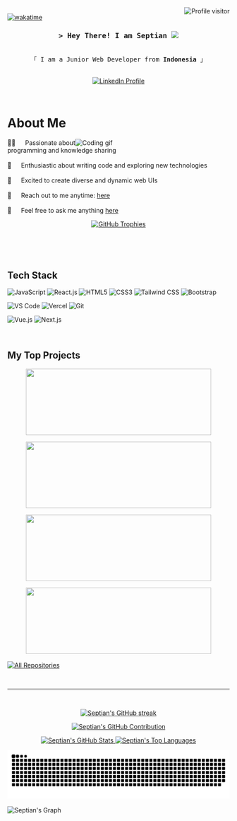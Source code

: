 <!-- ======================= -->
<!-- GitHub Profile View Counter -->
<!-- ======================= -->
<a href="https://komarev.com/ghpvc/?username=septianadip17">
  <img align="right" src="https://komarev.com/ghpvc/?username=septianadip17&label=Visitors&color=0e75b6&style=flat" alt="Profile visitor" />
</a>

<!-- ======================= -->
<!-- Wakatime Coding Activity Badge -->
<!-- ======================= -->
[![wakatime](https://wakatime.com/badge/user/30b44fea-ae3f-4ef9-bbab-d675eeb600ca.svg)](https://wakatime.com/@30b44fea-ae3f-4ef9-bbab-d675eeb600ca)

<!-- ======================= -->
<!-- Intro Greeting Section -->
<!-- ======================= -->
<h3 align="center">
  <samp>&gt; Hey There! I am <b>Septian</b> 
    <img src="https://media.giphy.com/media/hvRJCLFzcasrR4ia7z/giphy.gif" width="28">
  </samp>
</h3>

<!-- ======================= -->
<!-- Short Bio Line -->
<!-- ======================= -->
<p align="center"> 
  <samp>
    <br>
    「 I am a Junior Web Developer from <b>Indonesia</b> 」
    <br><br>
  </samp>
</p>

<!-- ======================= -->
<!-- LinkedIn Badge -->
<!-- ======================= -->
<p align="center">
 <a href="https://linkedin.com/in/septianadip17" target="_blank">
  <img src="https://img.shields.io/badge/LinkedIn-0077B5?style=for-the-badge&logo=linkedin&logoColor=white" alt="LinkedIn Profile"/>
 </a>
</p>
<br />

<!-- ======================= -->
<!-- About Me Section -->
<!-- ======================= -->
# About Me

<p>
 <img align="right" width="350" src="/img/coding.gif" alt="Coding gif" />
  
 ✊🏿 &emsp; Passionate about programming and knowledge sharing<br/><br/>
 💓 &emsp; Enthusiastic about writing code and exploring new technologies<br/><br/>
 🎨 &emsp; Excited to create diverse and dynamic web UIs<br/><br/>
 📧 &emsp; Reach out to me anytime: [here](mailto:septianadip7998@gmail.com)<br/><br/>
 💬 &emsp; Feel free to ask me anything [here](https://github.com/septianadip17/septianadip17/issues)
</p>

<!-- ======================= -->
<!-- GitHub Profile Trophy -->
<!-- ======================= -->
<p align="center">
  <a href="https://github.com/ryo-ma/github-profile-trophy">
    <img src="https://github-profile-trophy.vercel.app/?username=septianadip17" alt="GitHub Trophies" />
  </a>
</p>

<br/>
<br/>
<br/>

<!-- ======================= -->
<!-- Tech Stack Section -->
<!-- ======================= -->

## Tech Stack

<!-- Programming Languages & Frameworks -->
![JavaScript](https://img.shields.io/badge/JavaScript-F0DB4F?style=for-the-badge&labelColor=black&logo=javascript&logoColor=F0DB4F)
![React.js](https://img.shields.io/badge/React-61DBFB?style=for-the-badge&labelColor=black&logo=react&logoColor=61DBFB)
![HTML5](https://img.shields.io/badge/HTML5-E34F26?style=for-the-badge&logo=html5&logoColor=white)
![CSS3](https://img.shields.io/badge/CSS3-1572B6?style=for-the-badge&logo=css3&logoColor=white)
![Tailwind CSS](https://img.shields.io/badge/Tailwind_CSS-092749?style=for-the-badge&logo=tailwindcss&logoColor=06B6D4&labelColor=000000)
![Bootstrap](https://img.shields.io/badge/Bootstrap-563D7C?style=for-the-badge&logo=bootstrap&logoColor=white)

<!-- Tools -->
![VS Code](https://img.shields.io/badge/Visual_Studio_Code-0078d7?style=for-the-badge&logo=visual-studio-code&logoColor=white)
![Vercel](https://img.shields.io/badge/Vercel-000000?style=for-the-badge&logo=vercel&logoColor=white)
![Git](https://img.shields.io/badge/Git-F05032?style=for-the-badge&logo=git&logoColor=white)

<!-- Other Technologies -->
![Vue.js](https://img.shields.io/badge/Vue.js-35495e?style=for-the-badge&logo=vue.js&logoColor=4FC08D)
![Next.js](https://img.shields.io/badge/Next.js-000000?style=for-the-badge&logo=next.js&logoColor=white)

<br/>

<!-- ======================= -->
<!-- Featured Open Source Projects -->
<!-- ======================= -->

## My Top Projects

<div align="center" style="display: flex; flex-wrap: wrap; justify-content: center; gap: 12px;">

  <!-- Project Card 1 -->
  <a href="https://github.com/septianadip17/pos-laundry">
    <img width="420" height="150" src="https://github-readme-stats.vercel.app/api/pin/?username=septianadip17&repo=pos-laundry&theme=react&border_color=7F3FBF&bg_color=0D1117&title_color=F85D7F&icon_color=F8D866" />
  </a>

  <!-- Project Card 2 -->
  <a href="https://github.com/septianadip17/kbc-internship">
    <img width="420" height="150" src="https://github-readme-stats.vercel.app/api/pin/?username=septianadip17&repo=kbc-internship&theme=react&border_color=7F3FBF&bg_color=0D1117&title_color=F85D7F&icon_color=F8D866" />
  </a>

  <!-- Project Card 3 -->
  <a href="https://github.com/septianadip17/hackaton-2-maxyacademy">
    <img width="420" height="150" src="https://github-readme-stats.vercel.app/api/pin/?username=septianadip17&repo=hackaton-2-maxyacademy&theme=react&border_color=7F3FBF&bg_color=0D1117&title_color=F85D7F&icon_color=F8D866" />
  </a>

  <!-- Project Card 4 -->
  <a href="https://github.com/septianadip17/ukuiki">
    <img width="420" height="150" src="https://github-readme-stats.vercel.app/api/pin/?username=septianadip17&repo=ukuiki&theme=react&border_color=7F3FBF&bg_color=0D1117&title_color=F85D7F&icon_color=F8D866" />
  </a>
  
</div>

<!-- ======================= -->
<!-- Link to All Repositories -->
<!-- ======================= -->
<p align="left">
  <a href="https://github.com/septianadip17?tab=repositories" target="_blank">
    <img alt="All Repositories" title="All Repositories" src="https://img.shields.io/badge/-All%20Repos-2962FF?style=for-the-badge&logo=koding&logoColor=white"/>
  </a>
</p>

<br/>
<hr/>
<br/>

<!-- ======================= -->
<!-- GitHub Stats & Contributions -->
<!-- ======================= -->

<!-- GitHub Streak -->
<p align="center">
  <a href="https://github.com/septianadip17">
    <img src="https://github-readme-streak-stats.herokuapp.com/?user=septianadip17&theme=radical&border=7F3FBF&background=0D1117" alt="Septian's GitHub streak"/>
  </a>
</p>

<!-- Profile Summary Cards -->
<p align="center">
  <a href="https://github.com/septianadip17">
    <img src="https://github-profile-summary-cards.vercel.app/api/cards/profile-details?username=septianadip17&theme=radical" alt="Septian's GitHub Contribution"/>
  </a>
</p>



<!-- Main GitHub Stats and Top Languages -->
<p align="center">
  <a href="https://github.com/septianadip17">
    <img alt="Septian's GitHub Stats" src="https://denvercoder1-github-readme-stats.vercel.app/api?username=septianadip17&show_icons=true&count_private=true&theme=react&border_color=7F3FBF&bg_color=0D1117&title_color=F85D7F&icon_color=F8D866" height="198px" width="49.5%"/>
    <img alt="Septian's Top Languages" src="https://denvercoder1-github-readme-stats.vercel.app/api/top-langs/?username=septianadip17&langs_count=8&layout=compact&theme=react&border_color=7F3FBF&bg_color=0D1117&title_color=F85D7F&icon_color=F8D866" height="192px" width="49.5%"/>
  </a>
</p>

<!-- GitHub Activity Graph -->
![snake gif](https://github.com/septianadip17/septianadip17/blob/output/github-snake-dark.svg)

![Septian's Graph](https://github-readme-activity-graph.vercel.app/graph?username=septianadip17&custom_title=Septian%20GitHub%20Activity%20Graph&bg_color=0D1117&color=7F3FBF&line=7F3FBF&point=7F3FBF&area_color=FFFFFF&title_color=FFFFFF&area=true)

<!-- ======================= -->
<!-- End of README huh hahaha -->
<!-- 
mari kita mulai langkah baru
gimana ya mulainya
ayooo

 -->
<!-- ======================= -->
